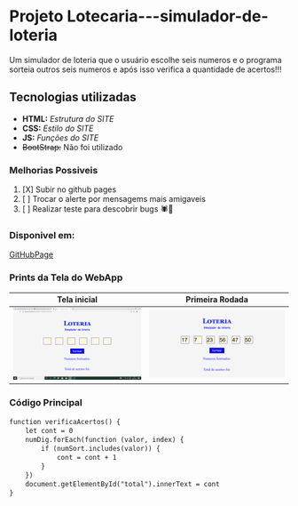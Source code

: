 # Projeto Lotecaria---simulador-de-loteria
Um simulador de loteria que o usuário escolhe seis numeros
e o programa sorteia outros seis numeros e após isso
verifica a quantidade de acertos!!!

## Tecnologias utilizadas
- **HTML:** _Estrutura do SITE_
- **CSS:** _Estilo do SITE_
- **JS:** *Funções do SITE*
- ~~BootStrap:~~ Não foi utilizado


### Melhorias Possiveis
1. [X] Subir no github pages
2. [ ] Trocar o alerte por mensagems mais amigaveis 
3. [ ] Realizar teste para descobrir bugs 🕷🤨


### Disponivel em:
[GitHubPage](https://fabianearce.github.io/Lotecaria---simulador-de-loteria/)

### Prints da Tela do WebApp

| Tela inicial | Primeira Rodada |
|--------------|-----------------|
| ![tela inicial do site](/img/tela1.png)      | ![tela preenchida do site](https://raw.githubusercontent.com/FabianeArce/Lotecaria---simulador-de-loteria/master/img/tela2.png)        | 


### Código Principal
```js:
function verificaAcertos() {
    let cont = 0
    numDig.forEach(function (valor, index) {
        if (numSort.includes(valor)) {
            cont = cont + 1
        }
    })
    document.getElementById("total").innerText = cont
}
```
